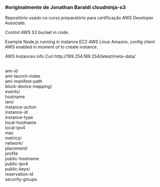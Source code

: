 <h3>#originalmente de Jonathan Baraldi cloudninja-s3</h3>
<p>
Repositório usado no curso preparatório para certificação AWS Developer Associate.
</p>
<p>
Control AWS S3 bucket in code. </p>
<p>
Example Node.js running in instance EC2 AWS Linux Amazon, config client AWS enabled in moment of to create instance.
</p>
<p>
AWS Instances info  Curl http://169.254.169.254/latest/meta-data/
</p>
<br>  
ami-id<br>
ami-launch-index<br>
ami-manifest-path<br>
block-device-mapping/<br>
events/<br>
hostname<br>
iam/<br>
instance-action<br>
instance-id<br>
instance-type<br>
local-hostname<br>
local-ipv4<br>
mac<br>
metrics/<br>
network/<br>
placement/<br>
profile<br>
public-hostname<br>
public-ipv4<br>
public-keys/<br>
reservation-id<br>
security-groups<br>
